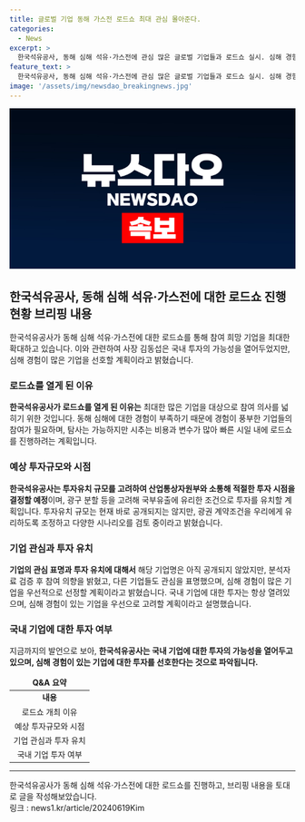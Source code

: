 ```yaml
---
title: 글로벌 기업 동해 가스전 로드쇼 최대 관심 몰아준다.
categories:
  - News
excerpt: >
  한국석유공사, 동해 심해 석유·가스전에 관심 많은 글로벌 기업들과 로드쇼 실시. 심해 경험이 필요하며, 해외 투자로 개발 추진. 국내 기업에도 열려 있지만 경험이 필요. 최대 140억 배럴의 석유·가스 잠재력 예상. 시추 비용으로 논란. 로드쇼로 참여 기업 확대 및 협상 진행.
feature_text: >
  한국석유공사, 동해 심해 석유·가스전에 관심 많은 글로벌 기업들과 로드쇼 실시. 심해 경험이 필요하며, 해외 투자로 개발 추진. 국내 기업에도 열려 있지만 경험이 필요. 최대 140억 배럴의 석유·가스 잠재력 예상. 시추 비용으로 논란. 로드쇼로 참여 기업 확대 및 협상 진행.
image: '/assets/img/newsdao_breakingnews.jpg'
---
```


<p><img src="/assets/img/newsdao_breakingnews.jpg" alt="pcversion 속보" /></p>

<h2 data-ke-size="size26">한국석유공사, 동해 심해 석유·가스전에 대한 로드쇼 진행 현황 브리핑 내용</h2>

<p data-ke-size="size16">한국석유공사가 동해 심해 석유·가스전에 대한 로드쇼를 통해 참여 희망 기업을 최대한 확대하고 있습니다. 이와 관련하여 사장 김동섭은 국내 투자의 가능성을 열어두었지만, 심해 경험이 많은 기업을 선호할 계획이라고 밝혔습니다.</p>

<h3 data-ke-size="size24">로드쇼를 열게 된 이유</h3>

<p data-ke-size="size16"><b>한국석유공사가 로드쇼를 열게 된 이유는</b> 최대한 많은 기업을 대상으로 참여 의사를 넓히기 위한 것입니다. 동해 심해에 대한 경험이 부족하기 때문에 경험이 풍부한 기업들의 참여가 필요하며, 탐사는 가능하지만 시추는 비용과 변수가 많아 빠른 시일 내에 로드쇼를 진행하려는 계획입니다.</p>

<h3 data-ke-size="size24">예상 투자규모와 시점</h3>

<p data-ke-size="size16"><b>한국석유공사는 투자유치 규모를 고려하여 산업통상자원부와 소통해 적절한 투자 시점을 결정할 예정</b>이며, 광구 분할 등을 고려해 국부유출에 유리한 조건으로 투자를 유치할 계획입니다. 투자유치 규모는 현재 바로 공개되지는 않지만, 광권 계약조건을 우리에게 유리하도록 조정하고 다양한 시나리오를 검토 중이라고 밝혔습니다.</p>

<h3 data-ke-size="size24">기업 관심과 투자 유치</h3>

<p data-ke-size="size16"><b>기업의 관심 표명과 투자 유치에 대해서</b> 해당 기업명은 아직 공개되지 않았지만, 분석자료 검증 후 참여 의향을 밝혔고, 다른 기업들도 관심을 표명했으며, 심해 경험이 많은 기업을 우선적으로 선정할 계획이라고 밝혔습니다. 국내 기업에 대한 투자는 항상 열려있으며, 심해 경험이 있는 기업을 우선으로 고려할 계획이라고 설명했습니다.</p>

<h3 data-ke-size="size24">국내 기업에 대한 투자 여부</h3>

<p data-ke-size="size16">지금까지의 발언으로 보아, <b>한국석유공사는 국내 기업에 대한 투자의 가능성을 열어두고 있으며, 심해 경험이 있는 기업에 대한 투자를 선호한다는 것으로 파악됩니다.</b></p>

<table>
    <thead>
        <tr>
            <td style="text-align: center; height: 17px;"><b>Q&A 요약</b></td>
        </tr>
    </thead>
    <tbody>
        <tr>
            <td style="text-align: center; height: 17px;"><b>내용</b></td>
        </tr>
        <tr>
            <td style="text-align: center; height: 17px;">로드쇼 개최 이유</td>
        </tr>
        <tr>
            <td style="text-align: center; height: 17px;">예상 투자규모와 시점</td>
        </tr>
        <tr>
            <td style="text-align: center; height: 17px;">기업 관심과 투자 유치</td>
        </tr>
        <tr>
            <td style="text-align: center; height: 17px;">국내 기업 투자 여부</td>
        </tr>
    </tbody>
</table>

<hr>

<p data-ke-size="size16">한국석유공사가 동해 심해 석유·가스전에 대한 로드쇼를 진행하고, 브리핑 내용을 토대로 글을 작성해보았습니다.<br>
링크 : news1.kr/article/20240619Kim</p>

